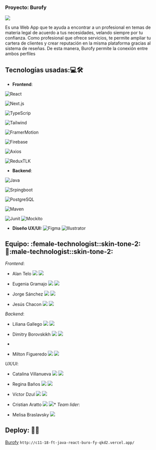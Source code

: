 
### Proyecto: Burofy
<div aling="center">
<img src="https://media.discordapp.net/attachments/689676081430921274/1113867403219189852/burofy_logo.jpeg">
  
<p>Es una Web App que te ayuda a encontrar a un profesional en temas de materia legal de acuerdo a tus necesidades, velando siempre por tu confianza. Como profesional que ofrece servicios, te permite ampliar tu cartera de clientes y crear reputación en la misma plataforma gracias al sistema de reseñas. De esta manera, Burofy permite la conexión entre ambos perfiles
</p>
  
</div>

## Tecnologías usadas::computer::hammer_and_wrench:

* **Frontend**: 

![React](https://img.shields.io/badge/React-2E2E2E?style=for-the-badge&logo=React&logoColor=61DAFB) 

![Next.js](https://img.shields.io/badge/Next.js-2E2E2E?style=for-the-badge&logo=Next.js&logoColor=white)

![TypeScrip](https://img.shields.io/badge/TypeScript-2E2E2E?style=for-the-badge&logo=TypeScript&logoColor=3178C6) 

![Tailwind](https://img.shields.io/badge/Tailwind-2E2E2E?style=for-the-badge&logo=TailwindCSS&logoColor=06B6D4) 

![FramerMotion](https://img.shields.io/badge/FramerMotion-2E2E2E?style=for-the-badge&logo=Framer&logoColor=C600E0) 

![Firebase](https://img.shields.io/badge/Firebase-2E2E2E?style=for-the-badge&logo=Firebase&logoColor=FFCA28) 

![Axios](https://img.shields.io/badge/Axios-2E2E2E?style=for-the-badge&logo=Axios&logoColor=5A29E4) 

![ReduxTLK](https://img.shields.io/badge/ReduxTLK-2E2E2E?style=for-the-badge&logo=Redux&logoColor=764ABC)
 
* **Backend**: 
 
![Java](https://img.shields.io/badge/Java-2E2E2E?style=for-the-badge&logo=Java&logoColor=FF160B) 

![Srpingboot](https://img.shields.io/badge/Springboot-2E2E2E?style=for-the-badge&logo=Springboot&logoColor=6DB33F) 

![PostgreSQL](https://img.shields.io/badge/postgresql-2E2E2E?style=for-the-badge&logo=Postgresql&logoColor=4169E1) 

![Maven](https://img.shields.io/badge/Maven-2E2E2E?style=for-the-badge&logo=Apachemaven&logoColor=C71A36) 

![Junit](https://img.shields.io/badge/Junit-2E2E2E?style=for-the-badge&logo=JUnit5&logoColor=25A162) ![Mockito](https://img.shields.io/badge/Mockito-2E2E2E?style=for-the-badge&logo=Mockito&logoColor=FF160B)
* **Diseño UX/UI:** ![Figma](https://img.shields.io/badge/Figma-2E2E2E?style=for-the-badge&logo=figma&logoColor=F24E1E) ![Illustrator](https://img.shields.io/badge/Illustrator-2E2E2E?style=for-the-badge&logo=AdobeIllustrator&logoColor=FF9A00)
 
## Equipo: :female-technologist::skin-tone-2::raised_hands::male-technologist::skin-tone-2:

*Frontend*:

* Alan Telo <a href="https://github.com/agtelo"><img src="https://img.shields.io/badge/_-181717?style=for-the-badge&logo=github&logoColor=white"></a> <a href="https://www.linkedin.com/in/alan-gabriel-telo/"><img src="https://img.shields.io/badge/_-0A66C2?style=for-the-badge&logo=Linkedin&logoColor=white"></a>
 
* Eugenia Gramajo <a href="https://github.com/EugeniaGramajo"><img src="https://img.shields.io/badge/_-181717?style=for-the-badge&logo=github&logoColor=white"></a> <a href="https://www.linkedin.com/in/eugenia-gramajo/"><img src="https://img.shields.io/badge/_-0A66C2?style=for-the-badge&logo=Linkedin&logoColor=white"></a>
 
* Jorge Sánchez <a href="https://github.com/jorge4684"><img src="https://img.shields.io/badge/_-181717?style=for-the-badge&logo=github&logoColor=white"></a> <a href="https://www.linkedin.com/in/jorge-sanchez-bb3183255"><img src="https://img.shields.io/badge/_-0A66C2?style=for-the-badge&logo=Linkedin&logoColor=white"></a>
 
* Jesús Chacon <a href="https://github.com/Afrozens"><img src="https://img.shields.io/badge/_-181717?style=for-the-badge&logo=github&logoColor=white"></a> <a href="https://www.linkedin.com/in/jesus-chacon-b54b4a223/"><img src="https://img.shields.io/badge/_-0A66C2?style=for-the-badge&logo=Linkedin&logoColor=white"></a>
 
*Backend*:
* Liliana Gallego <a href="https://github.com/LilianaGallego"><img src="https://img.shields.io/badge/_-181717?style=for-the-badge&logo=github&logoColor=white"></a> <a href="https://www.linkedin.com/in/lilianagallegom/"><img src="https://img.shields.io/badge/_-0A66C2?style=for-the-badge&logo=Linkedin&logoColor=white"></a>
 
* Dimitry Borovskikh <a href="https://github.com/dimantos"><img src="https://img.shields.io/badge/_-181717?style=for-the-badge&logo=github&logoColor=white"></a> <a href="https://www.linkedin.com/in/dimantos/"><img src="https://img.shields.io/badge/_-0A66C2?style=for-the-badge&logo=Linkedin&logoColor=white"></a>
* 
* Milton Figueredo <a href="https://github.com/Miles-Arts"><img src="https://img.shields.io/badge/_-181717?style=for-the-badge&logo=github&logoColor=white"></a> <a href="https://www.linkedin.com/in/milton-figueredo-miles-arts/"><img src="https://img.shields.io/badge/_-0A66C2?style=for-the-badge&logo=Linkedin&logoColor=white"></a>


*UX/UI*:

* Catalina Villanueva <a href="https://www.behance.net/catavillanueva"><img src="https://img.shields.io/badge/_-1769FF?style=for-the-badge&logo=behance&logoColor=white"></a> <a href="https://www.linkedin.com/in/catalina-villanueva/"><img src="https://img.shields.io/badge/_-0A66C2?style=for-the-badge&logo=Linkedin&logoColor=white"></a>
 
* Regina Baños <a href="https://scythe-syzygy-0f0.notion.site/Regina-Ba-os-656ad6f63d6d4a8e9e98b71f728c5b8c"><img src="https://img.shields.io/badge/_-000000?style=for-the-badge&logo=notion&logoColor=white"></a> <a href="https://www.linkedin.com/in/regina-ba%C3%B1os-mart%C3%ADnez-69b897244/"><img src="https://img.shields.io/badge/_-0A66C2?style=for-the-badge&logo=Linkedin&logoColor=white"></a>
 
* Víctor Dzul <a href="https://www.behance.net/victordzul"><img src="https://img.shields.io/badge/_-1769FF?style=for-the-badge&logo=behance&logoColor=white"></a> <a href="https://www.linkedin.com/in/victordzul/"><img src="https://img.shields.io/badge/_-0A66C2?style=for-the-badge&logo=Linkedin&logoColor=white"></a>
 
* Cristian Aratto <a href="https://www.behance.net/cristianarattoux"><img src="https://img.shields.io/badge/_-1769FF?style=for-the-badge&logo=behance&logoColor=white"></a> <a href="https://www.linkedin.com/in/cristian-aratto/"><img src="https://img.shields.io/badge/_-0A66C2?style=for-the-badge&logo=Linkedin&logoColor=white"></a>* 
*Team lider*:

* Melisa Braslavsky <a href="https://www.linkedin.com/in/melisa-braslavsky/"><img src="https://img.shields.io/badge/_-0A66C2?style=for-the-badge&logo=Linkedin&logoColor=white"></a>
 
## Deploy: :rocket::checkered_flag:
[Burofy](http://c11-18-ft-java-react-buro-fy-qkd2.vercel.app/)
` http://c11-18-ft-java-react-buro-fy-qkd2.vercel.app/ `

</hr>
